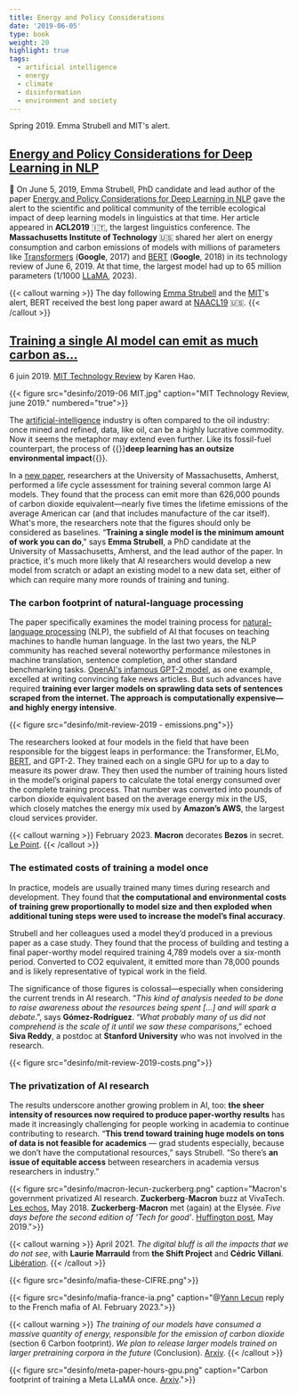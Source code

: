 ```yaml
---
title: Energy and Policy Considerations
date: '2019-06-05'
type: book
weight: 20
highlight: true
tags:
  - artificial intelligence
  - energy
  - climate
  - disinformation
  - environment and society
---
```


Spring 2019. Emma Strubell and MIT's alert.

<!--more-->

## [Energy and Policy Considerations for Deep Learning in NLP](https://arxiv.org/abs/1906.02243)

🚨 On June 5, 2019, Emma Strubell, PhD candidate and lead author of the paper [Energy and Policy Considerations for Deep Learning in NLP](https://arxiv.org/abs/1906.02243) gave the alert to the scientific and political community of the terrible ecological impact of deep learning models in linguistics at that time. Her article appeared in <b>ACL2019</b> 🇮🇹, the largest linguistics conference. The <b>Massachusetts Institute of Technology</b> 🇺🇸 shared her alert on energy consumption and carbon emissions of models with millions of parameters like [Transformers](https://arxiv.org/abs/1706.03762) (<b>Google</b>, 2017) and [BERT](https://arxiv.org/abs/1810.04805) (<b>Google</b>, 2018) in its technology review of June 6, 2019. At that time, the largest model had up to 65 million parameters (1/1000 [LLaMA](https://arxiv.org/abs/2302.13971), 2023).

{{< callout warning >}}
The day following [Emma Strubell](https://arxiv.org/abs/1906.02243) and the [MIT](https://www.technologyreview.com/2019/06/06/239031/training-a-single-ai-model-can-emit-as-much-carbon-as-five-cars-in-their-lifetimes/)'s alert, BERT received the best long paper award at [NAACL19](https://aclanthology.org/N19-1423/) 🇺🇸.
{{< /callout >}}

## [Training a single AI model can emit as much carbon as...](https://www.technologyreview.com/2019/06/06/239031/training-a-single-ai-model-can-emit-as-much-carbon-as-five-cars-in-their-lifetimes/)

6 juin 2019. [MIT Technology Review](https://www.technologyreview.com/2019/06/06/239031/training-a-single-ai-model-can-emit-as-much-carbon-as-five-cars-in-their-lifetimes/) by Karen Hao.

{{< figure src="desinfo/2019-06 MIT.jpg" caption="MIT Technology Review, june 2019." numbered="true">}}

The [artificial-intelligence](https://www.technologyreview.com/artificial-intelligence/) industry is often compared to the oil industry: once mined and refined, data, like oil, can be a highly lucrative commodity. Now it seems the metaphor may extend even further. Like its fossil-fuel counterpart, the process of {{<hl>}}<b>deep learning has an outsize environmental impact</b>{{</hl>}}.

In a [new paper](http://arxiv.org/abs/1906.02243), researchers at the University of Massachusetts, Amherst, performed a life cycle assessment for training several common large AI models. They found that the process can emit more than 626,000 pounds of carbon dioxide equivalent—nearly five times the lifetime emissions of the average American car (and that includes manufacture of the car itself). What's more, the researchers note that the figures should only be considered as baselines. “<b>Training a single model is the minimum amount of work you can do</b>," says <b>Emma Strubell</b>, a PhD candidate at the University of Massachusetts, Amherst, and the lead author of the paper. In practice, it's much more likely that AI researchers would develop a new model from scratch or adapt an existing model to a new data set, either of which can require many more rounds of training and tuning.

### The carbon footprint of natural-language processing
The paper specifically examines the model training process for [natural-language processing](https://www.technologyreview.com/s/612975/ai-natural-language-processing-explained/) (NLP), the subfield of AI that focuses on teaching machines to handle human language. In the last two years, the NLP community has reached several noteworthy performance milestones in machine translation, sentence completion, and other standard benchmarking tasks. [OpenAI's infamous GPT-2 model](https://www.technologyreview.com/s/612960/an-ai-tool-auto-generates-fake-news-bogus-tweets-and-plenty-of-gibberish/), as one example, excelled at writing convincing fake news articles. But such advances have required <b>training ever larger models on sprawling data sets of sentences scraped from the internet. The approach is computationally expensive—and highly energy intensive</b>.

{{< figure src="desinfo/mit-review-2019 - emissions.png">}}

The researchers looked at four models in the field that have been responsible for the biggest leaps in performance: the Transformer, ELMo, [BERT](https://www.nytimes.com/2018/11/18/technology/artificial-intelligence-language.html), and GPT-2. They trained each on a single GPU for up to a day to measure its power draw. They then used the number of training hours listed in the model’s original papers to calculate the total energy consumed over the complete training process. That number was converted into pounds of carbon dioxide equivalent based on the average energy mix in the US, which closely matches the energy mix used by <b>Amazon’s AWS</b>, the largest cloud services provider.

{{< callout warning >}}
February 2023. <b>Macron</b> decorates <b>Bezos</b> in secret. [Le Point](https://www.youtube.com/watch?v=kZPG9rmbdmw&ab_channel=LePoint).
{{< /callout >}}

### The estimated costs of training a model once
In practice, models are usually trained many times during research and development. They found that <b>the computational and environmental costs of training grew proportionally to model size and then exploded when additional tuning steps were used to increase the model’s final accuracy</b>.

Strubell and her colleagues used a model they’d produced in a previous paper as a case study. They found that the process of building and testing a final paper-worthy model required training 4,789 models over a six-month period. Converted to CO2 equivalent, it emitted more than 78,000 pounds and is likely representative of typical work in the field.

The significance of those figures is colossal—especially when considering the current trends in AI research. “<i>This kind of analysis needed to be done to raise awareness about the resources being spent [...] and will spark a debate</i>.”, says <b>Gómez-Rodríguez</b>. “<i>What probably many of us did not comprehend is the scale of it until we saw these comparisons</i>,” echoed <b>Siva Reddy</b>, a postdoc at <b>Stanford University</b> who was not involved in the research.

{{< figure src="desinfo/mit-review-2019-costs.png">}}

### The privatization of AI research
The results underscore another growing problem in AI, too: <b>the sheer intensity of resources now required to produce paper-worthy results</b> has made it increasingly challenging for people working in academia to continue contributing to research. “<b>This trend toward training huge models on tons of data is not feasible for academics</b> — grad students especially, because we don’t have the computational resources,” says Strubell. “So there’s <b>an issue of equitable access</b> between researchers in academia versus researchers in industry.”

{{< figure src="desinfo/macron-lecun-zuckerberg.png" caption="Macron's government privatized AI research. <b>Zuckerberg</b>-<b>Macron</b> buzz at VivaTech. [Les echos](https://www.lesechos.fr/start-up/next40-vivatech/le-duo-zuckerberg-macron-fait-le-buzz-a-vivatech-132831), May 2018. <b>Zuckerberg</b>-<b>Macron</b> met (again) at the Elysée. <i>Five days before the second edition of 'Tech for good'</i>. [Huffington post](https://www.huffingtonpost.fr/politique/article/mark-zuckerberg-et-emmanuel-macron-se-sont-encore-rencontres-a-l-elysee_144827.html), May 2019.">}}

{{< callout warning >}}
April 2021. <i>The digital bluff is all the impacts that we do not see</i>, with <b>Laurie Marrauld</b> from <b>the Shift Project</b> and <b>Cédric Villani</b>. [Libération](https://www.youtube.com/watch?v=6kJYR0oG3GQ&ab_channel=Lib%C3%A9ration).
{{< /callout >}}

{{< figure src="desinfo/mafia-these-CIFRE.png">}}

{{< figure src="desinfo/mafia-france-ia.png" caption="@[Yann Lecun](https://twitter.com/ylecun/status/1629845738170597376?lang=en) reply to the French mafia of AI. February 2023.">}}

{{< callout warning >}}
<i>The training of our models have consumed a massive quantity of energy, responsible for the emission of carbon dioxide</i> (section 6 Carbon footprint). <i>We plan to release larger models trained on larger pretraining corpora in the future</i> (Conclusion). [Arxiv](https://arxiv.org/abs/2302.13971).
{{< /callout >}}

{{< figure src="desinfo/meta-paper-hours-gpu.png" caption="Carbon footprint of training a Meta LLaMA once. [Arxiv](https://arxiv.org/abs/2302.13971).">}}
